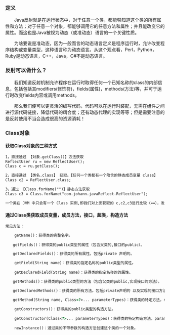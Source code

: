 ### 定义

　　Java反射就是在运行状态中，对于任意一个类，都能够知道这个类的所有属性和方法；对于任意一个对象，都能够调用它的任意方法和属性；并且能改变它的属性。而这也是Java被视为动态（或准动态）语言的一个关键性质。

　　为啥要说是准动态，因为一般而言的动态语言定义是程序运行时，允许改变程序结构或变量类型，这种语言称为动态语言。从这个观点看，Perl，Python，Ruby是动态语言，C++，Java，C#不是动态语言。

### 反射可以做什么？

　　我们知道反射机制允许程序在运行时取得任何一个已知名称的class的内部信息，包括包括其modifiers(修饰符)，fields(属性)，methods(方法)等，并可于运行时改变fields内容或调用methods。

　　那么我们便可以更灵活的编写代码，代码可以在运行时装配，无需在组件之间进行源代码链接，降低代码的耦合度；还有动态代理的实现等等；但是需要注意的是反射使用不当会造成很高的资源消耗！

### Class对象

#### 获取Class对象的三种方式
```html
1，直接通过 【对象.getClass()】方法获取
ReflectUser ru = new ReflectUser();
Class c = ru.getClass();

2，直接通过 【类名.class】 获取。【任何一个类都有一个隐含的静态成员变量 class】
Class c2 = ReflectUser.class;

3，通过 【Class.forName("")】静态方法获取
Class c3 = Class.forName("com.johann.javaReflect.ReflectUser");

一个类在 JVM 中只会有一个 Class 实例,即我们对上面获取的 c,c2,c3进行比较（==），发现都是true
```

#### 通过Class类获取成员变量，成员方法，接口，超类，构造方法
```html
常见方法：

    getName()：获得类的完整名字。
    
　　getFields()：获得类的public类型的属性（包含父类的,接口的public）。

　　getDeclaredFields()：获得类的所有属性。包括private 声明的。

    getField(String name)：获得类的指定名称的public类型的属性。
    
    getDeclaredField(String name)：获得类的指定名称的的属性。

　　getMethods()：获得类的public类型的方法（包含父类的public,实现接口的方法）。

　　getDeclaredMethods()：获得类的所有方法。包括private声明的 以及实现的接口方法。

　　getMethod(String name, Class<?>... parameterTypes)：获得类的特定方法，name参数指定方法的名字，parameterTypes 参数指定方法的参数类型。
　　
    getConstructors()：获得类的public类型的构造方法。
　　
    getConstructor(Class<?>... parameterTypes)：获得类的特定构造方法，parameterTypes 参数指定构造方法的参数类型。
　　
    newInstance()：通过类的不带参数的构造方法创建这个类的一个对象。
```
